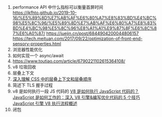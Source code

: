 1. performance API 中什么指标可以衡量首屏时间
   <https://jkfhto.github.io/2019-10-16/%E5%89%8D%E7%AB%AF%E6%80%A7%E8%83%BD%E4%BC%98%E5%8C%96/%E5%89%8D%E7%AB%AF%E6%80%A7%E8%83%BD%E4%BC%98%E5%8C%96%E8%A1%A1%E9%87%8F%E6%8C%87%E6%A0%87/>
   <https://juejin.cn/post/6844904200044806157>
   <https://tech.meituan.com/2017/09/22/optimization-of-front-end-sensory-properties.html>
2. 浏览器性能优化
3. 如何实现一个 async/await
4. <https://www.toutiao.com/article/6790221102615364108/>
5. v8 垃圾回收
6. 层叠上下文
7. [深入理解 CSS 中的层叠上下文和层叠顺序](https://www.zhangxinxu.com/wordpress/2016/01/understand-css-stacking-context-order-z-index/)
8. 简述下 TLS 握手过程
9. v8 是如何执行一段 JS 代码的
   [V8 是如何执行 JavaScript 代码的？](https://zhuanlan.zhihu.com/p/96502646)
   [JavaScript 是如何工作的：深入 V8 引擎&编写优化代码的 5 个技巧](https://zhuanlan.zhihu.com/p/57898561)
   [JavaScript 引擎 V8 执行流程概述](https://zhuanlan.zhihu.com/p/111386872)
10. 闭包
